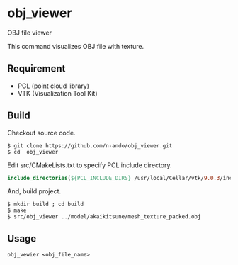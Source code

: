 # obj_viewer
OBJ file viewer

This command visualizes OBJ file with texture.

## Requirement

- PCL (point cloud library)
- VTK (Visualization Tool Kit)

## Build

Checkout source code.

```shell
$ git clone https://github.com/n-ando/obj_viewer.git
$ cd  obj_viewer
```

Edit src/CMakeLists.txt to specify PCL include directory.

```cmake
include_directories(${PCL_INCLUDE_DIRS} /usr/local/Cellar/vtk/9.0.3/include/vtk-9.0/)
```

And, build project.

```shell
$ mkdir build ; cd build
$ make
$ src/obj_viewer ../model/akaikitsune/mesh_texture_packed.obj
```
## Usage

```
obj_vewier <obj_file_name>
```

